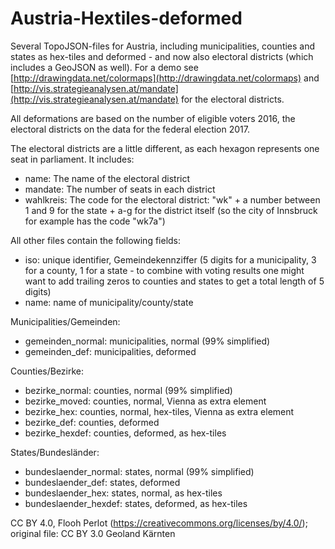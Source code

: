 # Austria-Hextiles-deformed

Several TopoJSON-files for Austria, including municipalities, counties and states as hex-tiles and deformed - and now also electoral districts (which includes a GeoJSON as well). For a demo see [http://drawingdata.net/colormaps](http://drawingdata.net/colormaps) and [http://vis.strategieanalysen.at/mandate](http://vis.strategieanalysen.at/mandate) for the electoral districts.

All deformations are based on the number of eligible voters 2016, the electoral districts on the data for the federal election 2017.

The electoral districts are a little different, as each hexagon represents one seat in parliament. It includes:
* name: The name of the electoral district
* mandate: The number of seats in each district
* wahlkreis: The code for the electoral district: "wk" + a number between 1 and 9 for the state + a-g for the district itself (so the city of Innsbruck for example has the code "wk7a")


All other files contain the following fields:
* iso: unique identifier, Gemeindekennziffer (5 digits for a municipality, 3 for a county, 1 for a state - to combine with voting results one might want to add trailing zeros to counties and states to get a total length of 5 digits)
* name: name of municipality/county/state


Municipalities/Gemeinden:
* gemeinden_normal: municipalities, normal (99% simplified)
* gemeinden_def: municipalities, deformed


Counties/Bezirke:
* bezirke_normal: counties, normal (99% simplified) 
* bezirke_moved: counties, normal, Vienna as extra element
* bezirke_hex: counties, normal, hex-tiles, Vienna as extra element
* bezirke_def: counties, deformed
* bezirke_hexdef: counties, deformed, as hex-tiles


States/Bundesländer:
* bundeslaender_normal: states, normal (99% simplified)
* bundeslaender_def: states, deformed
* bundeslaender_hex: states, normal, as hex-tiles
* bundeslaender_hexdef: states, deformed, as hex-tiles


CC BY 4.0, Flooh Perlot (https://creativecommons.org/licenses/by/4.0/); original file: CC BY 3.0 Geoland Kärnten 
